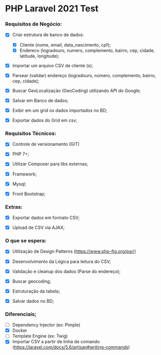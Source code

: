 # PHP Laravel 2021 Test

### Requisitos de Negócio:

- [X] Criar estrutura de banco de dados:
    * [X] Cliente (nome, email, data_nascimento, cpf);
    * [X] Endereco (logradouro, numero, complemento, bairro, cep, cidade, latitude, longitude);
- [X] Importar um arquivo CSV de cliente (s);
- [X] Parsear (validar) endereço (logradouro, número, complemento, bairro, cep, cidade);
- [X] Buscar GeoLocalização (GeoCoding) utilizando API do Google;
- [X] Salvar em Banco de dados;
- [X] Exibir em um grid os dados importados no BD;
- [X] Exportar dados do Grid em csv;


### Requisitos Técnicos:

- [X] Controle de versionamento (GIT)
- [X] PHP 7+;
- [X] Utilizar Composer para libs externas;
- [X] Framework;
- [X] Mysql;
- [X] Front Bootstrap;


### Extras:

- [X] Exportar dados em formato CSV;
- [X] Upload de CSV via AJAX;


### O que se espera: 

- [X] Utilização de Design Patterns (https://www.php-fig.org/psr/)
- [X] Desenvolvimento da Lógica para leitura do CSV;
- [X] Validação e cleanup dos dados (Parse do endereço);
- [X] Buscar geocoding;
- [X] Estruturação da tabela;
- [X] Salvar dados no BD;


### Diferenciais;

- [ ] Dependency Injector (ex: Pimple)
- [X] Docker
- [ ] Template Engine (ex: Twig)
- [X] Importar CSV a partir de linha de comando (https://laravel.com/docs/5.6/artisan#writing-commands)
